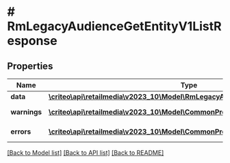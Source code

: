 # # RmLegacyAudienceGetEntityV1ListResponse

## Properties

Name | Type | Description | Notes
------------ | ------------- | ------------- | -------------
**data** | [**\criteo\api\retailmedia\v2023_10\Model\RmLegacyAudienceGetEntityV1Resource[]**](RmLegacyAudienceGetEntityV1Resource.md) |  | [optional]
**warnings** | [**\criteo\api\retailmedia\v2023_10\Model\CommonProblem[]**](CommonProblem.md) |  | [optional] [readonly]
**errors** | [**\criteo\api\retailmedia\v2023_10\Model\CommonProblem[]**](CommonProblem.md) |  | [optional] [readonly]

[[Back to Model list]](../../README.md#models) [[Back to API list]](../../README.md#endpoints) [[Back to README]](../../README.md)
